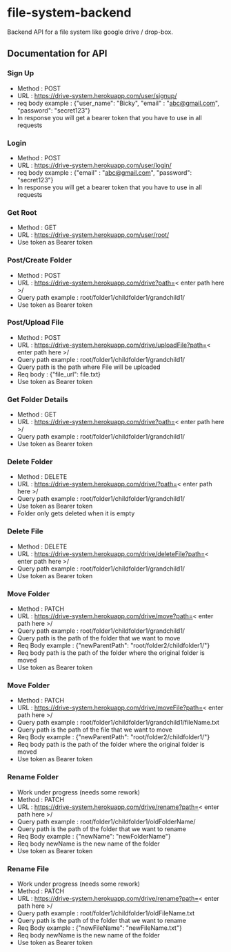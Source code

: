 # file-system-backend

Backend API for a file system like google drive / drop-box.

## Documentation for API

### Sign Up

- Method : POST
- URL : https://drive-system.herokuapp.com/user/signup/
- req body example : {"user_name": "Bicky", "email" : "abc@gmail.com", "password": "secret123"}
- In response you will get a bearer token that you have to use in all requests

### Login

- Method : POST
- URL : https://drive-system.herokuapp.com/user/login/
- req body example : {"email" : "abc@gmail.com", "password": "secret123"}
- In response you will get a bearer token that you have to use in all requests

### Get Root

- Method : GET
- URL : https://drive-system.herokuapp.com/user/root/
- Use token as Bearer token

### Post/Create Folder

- Method : POST
- URL : https://drive-system.herokuapp.com/drive?path=< enter path here >/
- Query path example : root/folder1/childfolder1/grandchild1/
- Use token as Bearer token

### Post/Upload File

- Method : POST
- URL : https://drive-system.herokuapp.com/drive/uploadFile?path=< enter path here >/
- Query path example : root/folder1/childfolder1/grandchild1/
- Query path is the path where File will be uploaded
- Req body : {"file_url": file.txt}
- Use token as Bearer token

### Get Folder Details

- Method : GET
- URL : https://drive-system.herokuapp.com/drive?path=< enter path here >/
- Query path example : root/folder1/childfolder1/grandchild1/
- Use token as Bearer token

### Delete Folder

- Method : DELETE
- URL : https://drive-system.herokuapp.com/drive/?path=< enter path here >/
- Query path example : root/folder1/childfolder1/grandchild1/
- Use token as Bearer token
- Folder only gets deleted when it is empty

### Delete File

- Method : DELETE
- URL : https://drive-system.herokuapp.com/drive/deleteFile?path=< enter path here >/
- Query path example : root/folder1/childfolder1/grandchild1/
- Use token as Bearer token

### Move Folder

- Method : PATCH
- URL : https://drive-system.herokuapp.com/drive/move?path=< enter path here >/
- Query path example : root/folder1/childfolder1/grandchild1/
- Query path is the path of the folder that we want to move
- Req Body example : {"newParentPath": "root/folder2/childfolder1/"}
- Req body path is the path of the folder where the original folder is moved
- Use token as Bearer token

### Move Folder

- Method : PATCH
- URL : https://drive-system.herokuapp.com/drive/moveFile?path=< enter path here >/
- Query path example : root/folder1/childfolder1/grandchild1/fileName.txt
- Query path is the path of the file that we want to move
- Req Body example : {"newParentPath": "root/folder2/childfolder1/"}
- Req body path is the path of the folder where the original folder is moved
- Use token as Bearer token

### Rename Folder

- Work under progress (needs some rework)
- Method : PATCH
- URL : https://drive-system.herokuapp.com/drive/rename?path=< enter path here >/
- Query path example : root/folder1/childfolder1/oldFolderName/
- Query path is the path of the folder that we want to rename
- Req Body example : {"newName": "newFolderName"}
- Req body newName is the new name of the folder
- Use token as Bearer token

### Rename File

- Work under progress (needs some rework)
- Method : PATCH
- URL : https://drive-system.herokuapp.com/drive/rename?path=< enter path here >/
- Query path example : root/folder1/childfolder1/oldFileName.txt
- Query path is the path of the folder that we want to rename
- Req Body example : {"newFileName": "newFileName.txt"}
- Req body newName is the new name of the folder
- Use token as Bearer token

